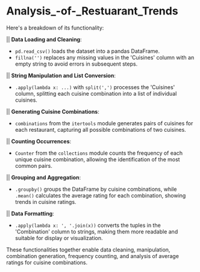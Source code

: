 # Analysis_-of-_Restuarant_Trends
Here's a breakdown of its functionality:

|| **Data Loading and Cleaning**:
   - `pd.read_csv()` loads the dataset into a pandas DataFrame.
   - `fillna('')` replaces any missing values in the 'Cuisines' column with an empty string to avoid errors in subsequent steps.

|| **String Manipulation and List Conversion**:
   - `.apply(lambda x: ...)` with `split(',')` processes the 'Cuisines' column, splitting each cuisine combination into a list of individual cuisines.

|| **Generating Cuisine Combinations**:
   - `combinations` from the `itertools` module generates pairs of cuisines for each restaurant, capturing all possible combinations of two cuisines.

|| **Counting Occurrences**:
   - `Counter` from the `collections` module counts the frequency of each unique cuisine combination, allowing the identification of the most common pairs.

|| **Grouping and Aggregation**:
   - `.groupby()` groups the DataFrame by cuisine combinations, while `.mean()` calculates the average rating for each combination, showing trends in cuisine ratings.

|| **Data Formatting**:
   - `.apply(lambda x: ', '.join(x))` converts the tuples in the 'Combination' column to strings, making them more readable and suitable for display or visualization.

These functionalities together enable data cleaning, manipulation, combination generation, frequency counting, and analysis of average ratings for cuisine combinations.
